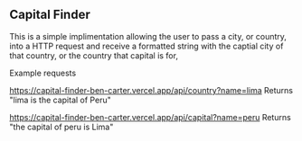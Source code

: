 ## Capital Finder

This is a simple implimentation allowing the user to pass a city, or country, into a HTTP request
and receive a formatted string with the captial city of that country, or the country that capital is for,

Example requests

https://capital-finder-ben-carter.vercel.app/api/country?name=lima
Returns "lima is the capital of Peru"

https://capital-finder-ben-carter.vercel.app/api/capital?name=peru
Returns "the capital of peru is Lima"
